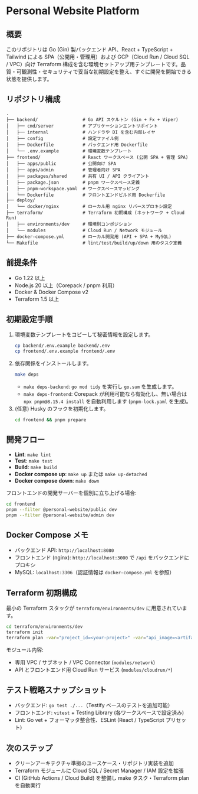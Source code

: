 # Personal Website Platform

## 概要
このリポジトリは Go (Gin) 製バックエンド API、React + TypeScript + Tailwind による SPA（公開用・管理用）および GCP（Cloud Run / Cloud SQL / VPC）向け Terraform 構成を含む環境セットアップ用テンプレートです。品質・可観測性・セキュリティで妥当な初期設定を整え、すぐに開発を開始できる状態を提供します。

## リポジトリ構成
```
.
├── backend/                 # Go API スケルトン (Gin + Fx + Viper)
│   ├── cmd/server           # アプリケーションエントリポイント
│   ├── internal             # ハンドラや DI を含む内部レイヤ
│   ├── config               # 設定ファイル例
│   ├── Dockerfile           # バックエンド用 Dockerfile
│   └── .env.example         # 環境変数テンプレート
├── frontend/                # React ワークスペース (公開 SPA + 管理 SPA)
│   ├── apps/public          # 公開向け SPA
│   ├── apps/admin           # 管理者向け SPA
│   ├── packages/shared      # 共有 UI / API クライアント
│   ├── package.json         # pnpm ワークスペース定義
│   ├── pnpm-workspace.yaml  # ワークスペースマッピング
│   └── Dockerfile           # フロントエンドビルド用 Dockerfile
├── deploy/
│   └── docker/nginx         # ローカル用 nginx リバースプロキシ設定
├── terraform/               # Terraform 初期構成 (ネットワーク + Cloud Run)
│   ├── environments/dev     # 環境別コンポジション
│   └── modules              # Cloud Run / Network モジュール
├── docker-compose.yml       # ローカル開発用 (API + SPA + MySQL)
└── Makefile                 # lint/test/build/up/down 用のタスク定義
```

## 前提条件
- Go 1.22 以上
- Node.js 20 以上（Corepack / pnpm 利用）
- Docker & Docker Compose v2
- Terraform 1.5 以上

## 初期設定手順
1. 環境変数テンプレートをコピーして秘密情報を設定します。
   ```bash
   cp backend/.env.example backend/.env
   cp frontend/.env.example frontend/.env
   ```
2. 依存関係をインストールします。
   ```bash
   make deps
   ```
   - `make deps-backend`: `go mod tidy` を実行し `go.sum` を生成します。
   - `make deps-frontend`: Corepack が利用可能なら有効化し、無い場合は `npx pnpm@8.15.4 install` を自動利用します (`pnpm-lock.yaml` を生成)。
3. (任意) Husky のフックを初期化します。
   ```bash
   cd frontend && pnpm prepare
   ```

## 開発フロー
- **Lint**: `make lint`
- **Test**: `make test`
- **Build**: `make build`
- **Docker compose up**: `make up` または `make up-detached`
- **Docker compose down**: `make down`

フロントエンドの開発サーバーを個別に立ち上げる場合:
```bash
cd frontend
pnpm --filter @personal-website/public dev
pnpm --filter @personal-website/admin dev
```

## Docker Compose メモ
- バックエンド API: `http://localhost:8080`
- フロントエンド (nginx): `http://localhost:3000` で `/api` をバックエンドにプロキシ
- MySQL: `localhost:3306`（認証情報は `docker-compose.yml` を参照）

## Terraform 初期構成
最小の Terraform スタックが `terraform/environments/dev` に用意されています。
```bash
cd terraform/environments/dev
terraform init
terraform plan -var="project_id=<your-project>" -var="api_image=<artifact-registry-image>" -var="frontend_image=<artifact-registry-image>"
```
モジュール内容:
- 専用 VPC / サブネット / VPC Connector (`modules/network`)
- API とフロントエンド用 Cloud Run サービス (`modules/cloudrun/*`)

## テスト戦略スナップショット
- バックエンド: `go test ./...`（Testify ベースのテストを追加可能）
- フロントエンド: `vitest` + Testing Library (各ワークスペースで設定済み)
- Lint: Go vet + フォーマッタ整合性、ESLint (React / TypeScript プリセット)

## 次のステップ
- クリーンアーキテクチャ準拠のユースケース・リポジトリ実装を追加
- Terraform モジュールに Cloud SQL / Secret Manager / IAM 設定を拡張
- CI (GitHub Actions / Cloud Build) を整備し make タスク・Terraform plan を自動実行
